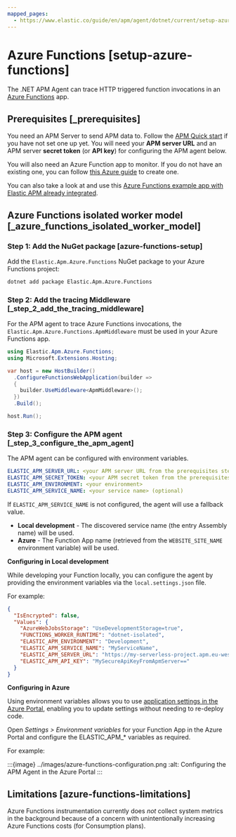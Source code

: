 ```yaml
---
mapped_pages:
  - https://www.elastic.co/guide/en/apm/agent/dotnet/current/setup-azure-functions.html
---
```


# Azure Functions [setup-azure-functions]

The .NET APM Agent can trace HTTP triggered function invocations in an [Azure Functions](https://learn.microsoft.com/en-us/azure/azure-functions) app.


## Prerequisites [_prerequisites]

You need an APM Server to send APM data to. Follow the [APM Quick start](docs-content://solutions/observability/apps/get-started-with-apm.md) if you have not set one up yet. You will need your **APM server URL** and an APM server **secret token** (or **API key**) for configuring the APM agent below.

You will also need an Azure Function app to monitor. If you do not have an existing one, you can follow [this Azure guide](https://learn.microsoft.com/en-us/azure/azure-functions/create-first-function-cli-csharp) to create one.

You can also take a look at and use this [Azure Functions example app with Elastic APM already integrated](https://github.com/elastic/apm-agent-dotnet/tree/main/test/azure/applications/Elastic.AzureFunctionApp.Isolated).


## Azure Functions isolated worker model [_azure_functions_isolated_worker_model]


### Step 1: Add the NuGet package [azure-functions-setup]

Add the `Elastic.Apm.Azure.Functions` NuGet package to your Azure Functions project:

```bash
dotnet add package Elastic.Apm.Azure.Functions
```


### Step 2: Add the tracing Middleware [_step_2_add_the_tracing_middleware]

For the APM agent to trace Azure Functions invocations, the `Elastic.Apm.Azure.Functions.ApmMiddleware` must be used in your Azure Functions app.

```csharp
using Elastic.Apm.Azure.Functions;
using Microsoft.Extensions.Hosting;

var host = new HostBuilder()
  .ConfigureFunctionsWebApplication(builder =>
  {
    builder.UseMiddleware<ApmMiddleware>();
  })
  .Build();

host.Run();
```


### Step 3: Configure the APM agent [_step_3_configure_the_apm_agent]

The APM agent can be configured with environment variables.

```yaml
ELASTIC_APM_SERVER_URL: <your APM server URL from the prerequisites step>
ELASTIC_APM_SECRET_TOKEN: <your APM secret token from the prerequisites step>
ELASTIC_APM_ENVIRONMENT: <your environment>
ELASTIC_APM_SERVICE_NAME: <your service name> (optional)
```

If `ELASTIC_APM_SERVICE_NAME` is not configured, the agent will use a fallback value.

* **Local development** - The discovered service name (the entry Assembly name) will be used.
* **Azure** - The Function App name (retrieved from the `WEBSITE_SITE_NAME` environment variable) will be used.

**Configuring in Local development**

While developing your Function locally, you can configure the agent by providing the environment variables via the `local.settings.json` file.

For example:

```json
{
  "IsEncrypted": false,
  "Values": {
    "AzureWebJobsStorage": "UseDevelopmentStorage=true",
    "FUNCTIONS_WORKER_RUNTIME": "dotnet-isolated",
    "ELASTIC_APM_ENVIRONMENT": "Development",
    "ELASTIC_APM_SERVICE_NAME": "MyServiceName",
    "ELASTIC_APM_SERVER_URL": "https://my-serverless-project.apm.eu-west-1.aws.elastic.cloud:443",
    "ELASTIC_APM_API_KEY": "MySecureApiKeyFromApmServer=="
  }
}
```

**Configuring in Azure**

Using environment variables allows you to use [application settings in the Azure Portal](https://learn.microsoft.com/en-us/azure/azure-functions/functions-how-to-use-azure-function-app-settings?tabs=portal#settings), enabling you to update settings without needing to re-deploy code.

Open *Settings > Environment variables* for your Function App in the Azure Portal and configure the ELASTIC_APM_* variables as required.

For example:

:::{image} ../images/azure-functions-configuration.png
:alt: Configuring the APM Agent in the Azure Portal
:::


## Limitations [azure-functions-limitations]

Azure Functions instrumentation currently does *not* collect system metrics in the background because of a concern with unintentionally increasing Azure Functions costs (for Consumption plans).

